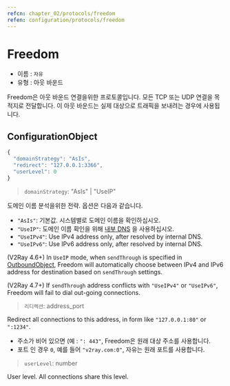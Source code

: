 ```yaml
---
refcn: chapter_02/protocols/freedom
refen: configuration/protocols/freedom
---
```

# Freedom

* 이름 : `자유`
* 유형 : 아웃 바운드

Freedom은 아웃 바운드 연결을위한 프로토콜입니다. 모든 TCP 또는 UDP 연결을 목적지로 전달합니다. 이 아웃 바운드는 실제 대상으로 트래픽을 보내려는 경우에 사용됩니다.

## ConfigurationObject

```javascript
{
  "domainStrategy": "AsIs",
  "redirect": "127.0.0.1:3366",
  "userLevel": 0
}
```

> `domainStrategy`: "AsIs" | "UseIP"

도메인 이름 분석을위한 전략. 옵션은 다음과 같습니다.

* `"AsIs"`: 기본값. 시스템별로 도메인 이름을 확인하십시오.
* `"UseIP"`: 도메인 이름 확인을 위해 [내부 DNS](../dns.md) 을 사용하십시오.
* `"UseIPv4"`: Use IPv4 address only, after resolved by internal DNS.
* `"UseIPv6"`: Use IPv6 address only, after resolved by internal DNS.

(V2Ray 4.6+) In `UseIP` mode, when `sendThrough` is specified in [OutboundObject](../overview.md#outboundobject), Freedom will automatically choose between IPv4 and IPv6 address for destination based on `sendThrough` settings.

(V2Ray 4.7+) If `sendThrough` address conflicts with `"UseIPv4"` or `"UseIPv6"`, Freedom will fail to dial out-going connections.

> `리디렉션`: address_port

Redirect all connections to this address, in form like `"127.0.0.1:80"` or `":1234"`.

* 주소가 비어 있으면 (예 : `": 443"`, Freedom은 원래 대상 주소를 사용합니다.
* 포트 인 경우 `0`, 예를 들어 `"v2ray.com:0"`, 자유는 원래 포트를 사용합니다.

> `userLevel`: number

User level. All connections share this level.